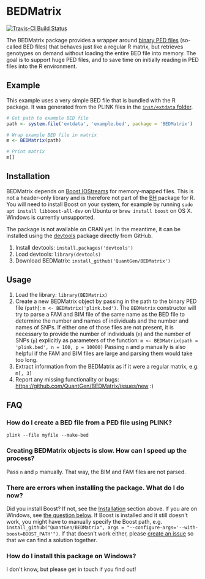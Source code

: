 BEDMatrix
=========

[![Travis-CI Build Status](https://travis-ci.org/QuantGen/BEDMatrix.svg?branch=master)](https://travis-ci.org/QuantGen/BEDMatrix)

The BEDMatrix package provides a wrapper around [binary PED files](http://pngu.mgh.harvard.edu/~purcell/plink/data.shtml#bed) (so-called BED files) that behaves just like a regular R matrix, but retrieves genotypes on demand without loading the entire BED file into memory. The goal is to support huge PED files, and to save time on initially reading in PED files into the R environment.


Example
-------

This example uses a very simple BED file that is bundled with the R package. It was generated from the PLINK files in the [`inst/extdata` folder](https://github.com/QuantGen/BEDMatrix/tree/master/inst/extdata).

```r
# Get path to example BED file
path <- system.file('extdata', 'example.bed', package = 'BEDMatrix')

# Wrap example BED file in matrix
m <- BEDMatrix(path)

# Print matrix
m[]
```


Installation
------------

BEDMatrix depends on [Boost.IOStreams](http://www.boost.org/doc/libs/1_59_0/libs/iostreams/doc/index.html) for memory-mapped files. This is not a header-only library and is therefore not part of the [BH](https://cran.r-project.org/web/packages/BH/) package for R. You will need to install Boost on your system, for example by running `sudo apt install libboost-all-dev` on Ubuntu or `brew install boost` on OS X. Windows is currently unsupported.

The package is not available on CRAN yet. In the meantime, it can be installed using the [devtools](https://github.com/hadley/devtools) package directly from GitHub.

1. Install devtools: `install.packages('devtools')`
2. Load devtools: `library(devtools)`
3. Download BEDMatrix: `install_github('QuantGen/BEDMatrix')`


Usage
-----

1. Load the library: `library(BEDMatrix)`
2. Create a new BEDMatrix object by passing in the path to the binary PED file (`path`): `m <- BEDMatrix('plink.bed')`. The `BEDMatrix` constructor will try to parse a FAM and BIM file of the same name as the BED file to determine the number and names of individuals and the number and names of SNPs. If either one of those files are not present, it is necessary to provide the number of individuals (`n`) and the number of SNPs (`p`) explicitly as parameters of the function: `m <- BEDMatrix(path = 'plink.bed', n = 100, p = 10000)` Passing `n` and `p` manually is also helpful if the FAM and BIM files are large and parsing them would take too long.
3. Extract information from the BEDMatrix as if it were a regular matrix, e.g. `m[, 3]`
4. Report any missing functionality or bugs: https://github.com/QuantGen/BEDMatrix/issues/new :)


FAQ
---

### How do I create a BED file from a PED file using PLINK?

```
plink --file myfile --make-bed
```

### Creating BEDMatrix objects is slow. How can I speed up the process?

Pass `n` and `p` manually. That way, the BIM and FAM files are not parsed.

### There are errors when installing the package. What do I do now?

Did you install Boost? If not, see the [Installation](#installation) section above. If you are on Windows, see [the question below](#how-do-i-install-this-package-on-windows). If Boost is installed and it still doesn't work, you might have to manually specify the Boost path, e.g. `install_github("QuantGen/BEDMatrix", args = "--configure-args='--with-boost=BOOST_PATH'")`. If that doesn't work either, please [create an issue](https://github.com/QuantGen/BEDMatrix/issues/new) so that we can find a solution together.

### How do I install this package on Windows?

I don't know, but please get in touch if you find out!

